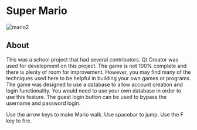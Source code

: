# Super Mario  
![mario2](https://user-images.githubusercontent.com/22214754/115498599-bab5da80-a222-11eb-8cbf-8ca192d3faeb.gif)
  
## About
This was a school project that had several contributors. Qt Creator was used for development on this project. The game is not 100% complete and there is plenty of room for improvement. However, you may find many of the techniques used here to be helpful in building your own games or programs. The game was designed to use a database to allow account creation and login functionality. You would need to use your own database in order to use this feature. The guest login button can be used to bypass the username and password login. 

Use the arrow keys to make Mario walk. Use spacebar to jump. Use the F key to fire.
